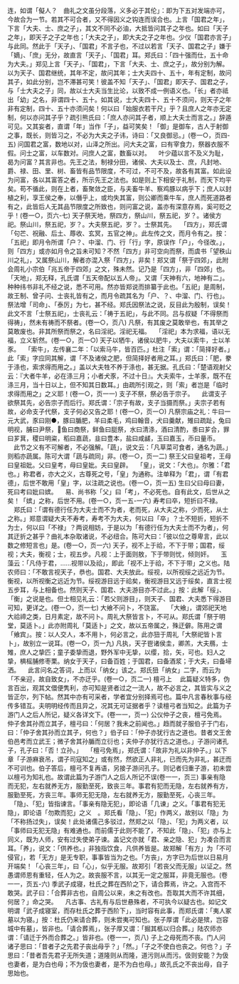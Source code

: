 <!-- { "loadSidebar": true } -->
连，如谓「儗人？　曲礼之文虽分段落，义多必于其伦」：即为下五对发端亦可，今故合为一节。若其不可合者，又不得因义之钩连而误合也。上言「国君之年」，下言「大夫、士、庶之子」，其文不同不必油，大抵皆问其子之年也。如曰「天子之年」，即天子之子之年也；「大夫之子」，即大夫之子之年也。少仪「国君亦言子」与此同。然此于「天子」、「国君」不言子也，不过以若言「天子、国君之子」嫌于「嫡」、「庶」无分，故直言「天子」、「国君」耳。郑氏曰：「四十强而仕，五十命为大夫。」郑见上言「天子」、「国君」，下言「大夫、士、庶之子」，故分别为解。以为天子、国君继统，其年不定，故问其年；士大夫四十、五十，年有定制，故问其子，如此分别，岂不滞甚可笑！彼盖不知「天子」、「国君」即天子、国君之子，与「士大夫之子」同，故以士大夫当生比论，以致不成一例语义也。「长」者亦祗出「幼」之名，非谓四十、五十。如其说，士大夫四十、五十不须问，则天子之年非有定制，四十、五十亦须问矣！何以曰「始服衣若干尺」乎？且庶人之年亦无定制，何以亦问其子乎？疏引熊氏曰：「庶人亦问其子者，顺上大夫士而言之。」辞遁可见。又其妄者，直谓「年」当作「子」，益可笑矣！「御」是御车，古人于射御之事，既长，则皆习之，不必为大夫之子讳，诗曰：「又良御忌。」(卷一○，页四-五)
问国君之富，数地以对，山泽之所出。问大夫之富，曰有宰食力，祭器衣服不假。问士之富，以车数对。问庶人之富，数畜以对。
　叶少蕴以言不及义为耻，曷为问富？其言非也。先王之法，制禄分田，诸侯、大夫以及士、庶，凡封地、爵、禄、田、里、树、畜皆有品节限度，不可过，不可不及，故各有其富。如此设为问富，各以其富答之者，所示先王之法也。如是则上下相安于礼制，而天下均平矣。苟不循此，则在上者，畜聚敛之臣，与夫畜牛羊、察鸡豚以病乎下；庶人以封植之利，享王侯之奉，以僭乎上，或均失其富，则公卿而乘牛车，庶人而死道路者有之，此皆后人无其品节限度之所致也，则问富之说，盖亦有深意存焉，奚可贬之乎！(卷一○，页六-七)
天子祭天地，祭四方，祭山川，祭五祀，岁？。诸侯方祀。祭山川，祭五祀，岁？。大夫祭五祀，岁？。士祭其先。
　「四方」，郑氏谓「句芒、祝融、后土、蓐收、玄冥，五官之神」。此左传之文，而月令有之。按：「五祀」即月令所谓「户？、中溜、门、行「行」字，原误作「户」，今径改。」，则「四方」或亦如月令之旨未可知？不然「四方」非可空向而祭，而虞书「望秩山川之礼」，又属祭山川，解者亦混入祭「四方」，非矣！郑又谓「祭于四郊」，此附会周礼小宗伯「兆五帝于四郊」之文，殊未然。记乃是「四方」，非「四郊」也。「天地」，郑无释，孔氏谓「五天帝配以五人帝」。又谓「天神有六，地神有二」。种种纬书非礼不经之说，悉不可用。然亦皆郑说而排纂于此也。「五祀」是周制，故王制、曾子问、士丧礼皆有之，而月令疏其名为「户、？、中溜、门、行也」。祭法增「司命」、「泰厉」为七，甚不经。郑氏因祭法之说，反目此为殷制，误矣！此文不言「士祭五祀」，士丧礼云：「祷于五祀」，与此不同。吕与叔疑「不得祭而得祷」，然未有祷而不祭者。(卷一○，页八)
凡祭，有其废之莫敢举也，有其举之莫敢废也。非其所祭而祭之，名曰淫祀。淫祀无福。
　「淫祀」本为求福，语以无福，立义斩然。(卷一○，页一○)
天子以牺牛，诸侯以肥牛，大夫以索牛，士以羊豕。
　「索牛」，左传襄二年：「以索马牛，皆百匹。」杜注「索」谓：「简择好者。」此「索」字应同其解，谓「不及诸侯之肥，但简择好者用之耳。」郑氏曰：「肥，豢于涤也，索求得而用之。」盖以大夫牲不养于涤也，甚无据。孔氏曰：「楚语观射父云：『大者牛羊，必在涤三月；小者犬豕，不过十日』。大夫索牛，士羊豕，既不在涤三月，当十日以上，但不知其日数耳。」由疏所引观之，则「索」者岂是「临时求得而用之」之义耶！(卷一○，页一一)
支子不祭，祭必告于宗子。
　此谓支子欲祭其先，必告宗子而后行。郑氏谓：「宗子有故，支子当摄而祭。」夫宗子若有故，必命支子代祭，支子何必又告之耶！(卷一○，页一○)
凡祭宗庙之礼：牛曰一元大武，豕曰刚●，豚曰腯肥，羊曰柔毛，鸡曰翰音，犬曰羹献，雉曰疏趾，兔曰明视，脯曰尹祭，鱼曰商祭，鲜鱼曰脡祭，水曰清涤，酒曰清酌，黍曰芗合，罪曰芗萁，稷曰明粢，稻曰嘉蔬，韭曰豊本，盐曰咸鹾，玉曰嘉玉，币曰量币。
　此节之义有不可解者，不必强解。「蔬」，说文云：「凡草菜可食者，通名为蔬。」则稻亦蔬属。陈可大谓「蔬与疏同」非。(卷一○，页一二)
祭王父曰皇祖考，王母曰皇祖妣。父曰皇考，母曰皇妣。夫曰皇辟。
　「皇」，说文：「大也」。尔雅：「君也。」称君者，亦大之义，古尊死之号，「皇」为通称。注单释为「君」，谓「有君德」，后世不敢用「皇」字，以注疏之说也。(卷一○，页一五)
生曰父曰母曰妻，死曰考曰妣曰嫔。
　易、尚书称「父」曰「考」，不必死也。自有此文，后世从之矣！「嫔」之称，后世不用。(卷一○，页一五-一六)
寿考曰卒，短折曰不禄。
　郑氏曰：「谓有德行任为大夫士而不为者，老而死，从大夫之称，少而死，从士之称。」郑意谓疑大夫不寿考，寿考不为大夫，何以曰「卒」？士不短折，短折不为士，何以曰「不禄」？两说相妨，于是以为「有德行任为大夫士而不为者」，何其迂折之甚乎？曲礼本杂取诸说，不必纽合。陈可大曰：「彼以位之尊卑言，此以数之修短言也」是。(卷一○，页一六)
天子，视不上于祫，不下于带；国君，绥视；大夫，衡视；士，视五步。凡视：上于面则敖，下于带则忧，倾则奸。
　玉藻云：「凡侍于君，......视带以及祫」，即此「视不上于祫，不下于带」之义也。陆农师曰：「不敢言视天子，恭也。国君、大夫放此。绥视，以所视绥之远近为节。衡视，以所视衡之远近为节。绥视游目远于祫矣，衡视游目又远于绥矣，直言士视五步耳，与上相备也。然则天子、国君、大夫游目亦不过此。」按：此解「绥」、「衡」之说是也。但士相见礼云：「若父则游目」，则天子、国君、大夫悉下得游目可知，更详之。(卷一○，页一七)
大飨不问卜，不饶富。
　「大飨」，谓郊祀天地大祫禘之类，日月素定，故不问卜。周礼大祭皆言卜，不可从。郑氏谓「祭于明堂，莫适卜。」此亦附周礼「莫适卜」之文，故以五帝属之，殊迂僻。陈用之谓「飨宾」。按：以人交人，本不用卜，何必言之，此亦狃于周礼「大祭祀皆卜言卜」，故别立一说耳。(卷一○，页一九)
凡执，天子鬯诸侯圭，卿羔，大夫鴈，士雉，庶人之挚匹；童子委挚而退，野外军中无挚，以缨，拾，矢，可也。妇人之挚，椇榣脯修枣栗。纳女于天子，曰备百姓；于国君，曰备酒浆；于大夫，曰备埽洒。
　此言问名之答词，上而以「纳女」该之。郑氏狃「纳女」二字，而云为「不亲迎，故自致女」，不亦迂乎。(卷一○，页二一)
檀弓上
　此篇疑义特多，伪言百出，观其文儇便隽利，亦可知是贤者过之一流人，故不必言之，其皆实与义之皆正尔，列下帖。然其中亦有可采者，学者宜分别择焉可也。篇中凡言春秋事与经传多错互。夫明明经传而且异之，况其无可证据者乎？读檀弓者当知之。此篇为子游门人之后人所记，疑义各详文下。(卷一一，页一)
公仪仲子之丧，檀弓免焉。仲子舍其孙而立其子，檀弓曰：「何居？我未之前闻也。」趋而就子服伯子于门右，曰：「仲子舍其孙而立其子，何也？」伯子曰：「仲子亦犹行古之道也。昔者文王舍伯邑考而立武王；微子舍其孙腯而立衍也；夫仲子亦犹行古之道也。」子游问诸孔子，孔子曰：「否！立孙。」
　「檀弓免焉」，郑氏谓：「故非为礼以非仲子。」以下章「子游麻衰吊，谓子司寇知之」或有然，然欲正人非礼，已而先为非礼，甚迂而不可训也。伯子答后，檀弓不复再语，另接子游问孔子。则记者归重子游，初未尝以檀弓为知礼也。故谓此篇为子游门人之后人所记不误(卷一一，页三)
事亲有隐而无犯，左右就养无方，服勤至死，致丧三年。事君有犯而无隐，左右就养有方，服勤至死，方丧三年。事师无犯无隐，左右就养无方，服勤至死，心丧三年。
　「隐」、「犯」皆指谏言。「事亲有隐无犯」，即论语「几谏」之义。「事君有犯无隐」，即论语「勿欺而犯」之义　。郑氏看「隐」、「犯」作两义，故别以「隐」为「不称扬过失」，误矣！此处诸儒己多驳过，然郑之以「隐」、「犯」为两义者，以「事师曰无犯无隐」有难通也。而前儒于此则不能了，不知此「隐」、「犯」亦与上同义，既为人师，安有过失使弟子谏。盖记文亦就「君、亲之隐、犯」为凑合而言耳。「养」，说文：「供养也。」非独指饮食，凡供养皆是。故郑解「有方」为「不可侵官」，若「无方」是无专职，事事皆当为之也。「方丧」，方字已为后世以日易月开端矣！「心丧三年」，曰「心」，似乎无服。故郑引「若丧父而无服」以证之。然愚谓师恩有重轻，任人为之。故丧服不言，以其无一定之服耳，非竟无服也。(卷一一，页五-六)
季武子成寝，杜氏之葬在西阶之下，请合葬焉，许之。入宫而不敢哭。武子曰：「合葬非古也，自周公以来，未之有改也。吾取其大而不许其细，何居？」命之哭。
　凡古事、古礼有与后世悬殊者，不可执今以疑古也。如记文明谓「武子成寝室，而存杜氏之葬于西阶下」，当时容有此事，而郑氏谓：「夷人冢墓以为寝。」按：杜氏仍来请合葬，则未尝夷可知也。张子厚谓「此必是殡，岂容城中有墓」，皆非也。「请合葬焉」，张子厚又谓：「掘其柩以归合葬。」陆农师亦谓：「请迁于外而合葬之。」皆非也。(卷一一，页八)
子上之母死而不丧。门人问诸子思曰：「昔者子之先君子丧出母乎？」「然。」「子之不使白也丧之。何也？」子思曰：「昔者吾先君子无所失道；道隆则从而隆，道污则从而污。伋则安能？为伋也妻者，是为白也母；不为伋也妻者，是不为白也母。」故孔氏之不丧出母，自子思始也。
